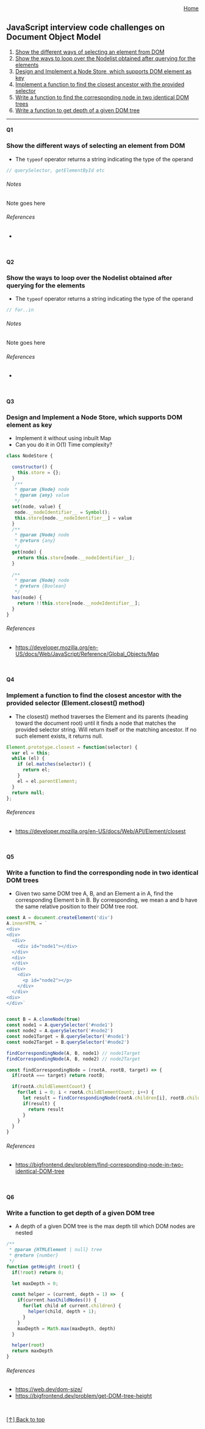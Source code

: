 <div align="right">
  <a href="/README.md#collection-of-modern-interview-code-challenges-on-javascript-suitable-for" id="home">Home</a>
</div>

## JavaScript interview code challenges on Document Object Model

1. [Show the different ways of selecting an element from DOM](#Q1)
1. [Show the ways to loop over the Nodelist obtained after querying for the elements](#Q2)
3. [Design and Implement a Node Store, which supports DOM element as key](#Q3)
4. [Implement a function to find the closest ancestor with the provided selector](#Q4)
5. [Write a function to find the corresponding node in two identical DOM trees](#Q5)
6. [Write a function to get depth of a given DOM tree](#Q6)
 
---

#### Q1
### Show the different ways of selecting an element from DOM

- The `typeof` operator returns a string indicating the type of the operand

```js
// querySelector, getElementById etc
```

###### Notes
Note goes here

###### References
- 

<br />

#### Q2
### Show the ways to loop over the Nodelist obtained after querying for the elements

- The `typeof` operator returns a string indicating the type of the operand

```js
// for..in
```

###### Notes
Note goes here

###### References
- 

<br />


#### Q3
### Design and Implement a Node Store, which supports DOM element as key

- Implement it without using inbuilt Map
- Can you do it in O(1) Time complexity?

```js
class NodeStore {

  constructor() {
    this.store = {};
  }
   /**
   * @param {Node} node
   * @param {any} value
   */
  set(node, value) {
   node.__nodeIdentifier__ = Symbol();
   this.store[node.__nodeIdentifier__] = value
  }
  /**
   * @param {Node} node
   * @return {any}
   */
  get(node) {
    return this.store[node.__nodeIdentifier__];
  }
  
  /**
   * @param {Node} node
   * @return {Boolean}
   */
  has(node) {
    return !!this.store[node.__nodeIdentifier__];
  }
}
```

###### References
- https://developer.mozilla.org/en-US/docs/Web/JavaScript/Reference/Global_Objects/Map

<br />


#### Q4
### Implement a function to find the closest ancestor with the provided selector (Element.closest() method)

- The closest() method traverses the Element and its parents (heading toward the document root) until it finds a node that matches the provided selector string. Will return itself or the matching ancestor. If no such element exists, it returns null.

```js
Element.prototype.closest = function(selector) {
  var el = this;
  while (el) {
    if (el.matches(selector)) {
      return el;
    }
    el = el.parentElement;
  }
  return null;
};
```

###### References
- https://developer.mozilla.org/en-US/docs/Web/API/Element/closest

<br />

#### Q5
### Write a function to find the corresponding node in two identical DOM trees

- Given two same DOM tree A, B, and an Element a in A, find the corresponding Element b in B. By corresponding, we mean a and b have the same relative position to their DOM tree root.

```js
const A = document.createElement('div')
A.innerHTML = `
<div>
<div>
  <div>
    <div id="node1"></div>
  </div>
  <div>
  </div>
  <div>
    <div>
      <p id="node2"></p>
    </div>
  </div>
<div>
</div>`


const B = A.cloneNode(true)
const node1 = A.querySelector('#node1')
const node2 = A.querySelector('#node2')
const node1Target = B.querySelector('#node1')
const node2Target = B.querySelector('#node2')

findCorrespondingNode(A, B, node1) // node1Target
findCorrespondingNode(A, B, node2) // node2Target
```

```js
const findCorrespondingNode = (rootA, rootB, target) => {
  if(rootA === target) return rootB;

  if(rootA.childElementCount) {
    for(let i = 0; i < rootA.childElementCount; i++) {
      let result = findCorrespondingNode(rootA.children[i], rootB.children[i], target);
      if(result) {
        return result
      }
    } 
  }
}
```

###### References
- https://bigfrontend.dev/problem/find-corresponding-node-in-two-identical-DOM-tree

<br />


#### Q6
### Write a function to get depth of a given DOM tree

- A depth of a given DOM tree is the max depth till which DOM nodes are nested


```js
/**
 * @param {HTMLElement | null} tree
 * @return {number}
 */
function getHeight (root) {
  if(!root) return 0;

  let maxDepth = 0;

  const helper = (current, depth = 1) =>  {
    if(current.hasChildNodes()) {
      for(let child of current.children) {
        helper(child, depth + 1);
      }
    }
    maxDepth = Math.max(maxDepth, depth)
  }

  helper(root)
  return maxDepth
}
```

###### References
- https://web.dev/dom-size/
- https://bigfrontend.dev/problem/get-DOM-tree-height

<br />

[[↑] Back to top](#home)
